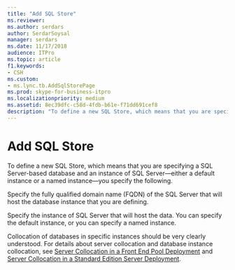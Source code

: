 ```yaml
---
title: "Add SQL Store"
ms.reviewer: 
ms.author: serdars
author: SerdarSoysal
manager: serdars
ms.date: 11/17/2018
audience: ITPro
ms.topic: article
f1.keywords:
- CSH
ms.custom:
- ms.lync.tb.AddSqlStorePage
ms.prod: skype-for-business-itpro
ms.localizationpriority: medium
ms.assetid: 8ec39dfc-c58d-4fdb-b61e-f71dd691cef8
description: "To define a new SQL Store, which means that you are specifying a SQL Server-based database and an instance of SQL Server—either a default instance or a named instance—you specify the following."
---
```


# Add SQL Store

To define a new SQL Store, which means that you are specifying a SQL Server-based database and an instance of SQL Server—either a default instance or a named instance—you specify the following.

Specify the fully qualified domain name (FQDN) of the SQL Server that will host the database instance that you are defining.

Specify the instance of SQL Server that will host the data. You can specify the default instance, or you can specify a named instance.

Collocation of databases in specific instances should be very clearly understood. For details about server collocation and database instance collocation, see [Server Collocation in a Front End Pool Deployment](/previous-versions/office/lync-server-2013/lync-server-2013-server-collocation-in-an-enterprise-edition-front-end-pool-deployment) and [Server Collocation in a Standard Edition Server Deployment](/previous-versions/office/lync-server-2013/lync-server-2013-server-collocation-in-a-standard-edition-server-deployment).